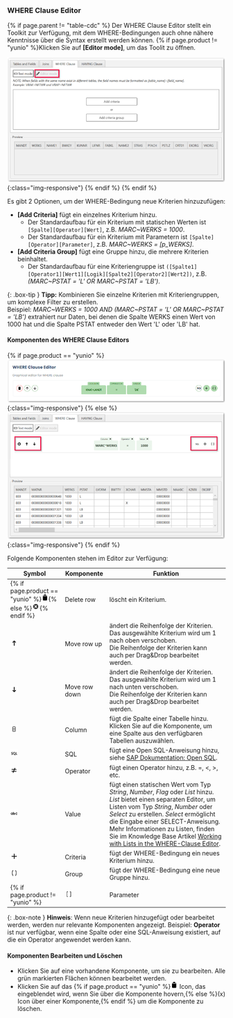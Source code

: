 
### WHERE Clause Editor

{% if page.parent != "table-cdc" %}
Der WHERE Clause Editor stellt ein Toolkit zur Verfügung, mit dem WHERE-Bedingungen auch ohne nähere Kenntnisse über die Syntax erstellt werden können.
{% if page.product != "yunio" %}Klicken Sie auf **[Editor mode]**, um das Toolit zu öffnen.

![WHERE-Clause-Builder-01](/img/content/where-clause-builder.png){:class="img-responsive"}
{% endif %} {% endif %}

Es gibt 2 Optionen, um der WHERE-Bedingung neue Kriterien hinzuzufügen:
- **[Add Criteria]** fügt ein einzelnes Kriterium hinzu. <br>
	- Der Standardaufbau für ein Kriterium mit statischen Werten ist `[Spalte][Operator][Wert]`, z.B. *MARC~WERKS = 1000*.
	- Der Standardaufbau für ein Kriterium mit Parametern ist `[Spalte][Operator][Parameter]`, z.B. *MARC~WERKS = [p_WERKS]*.
- **[Add Criteria Group]** fügt eine Gruppe hinzu, die mehrere Kriterien beinhaltet.
	- Der Standardaufbau für eine Kriteriengruppe ist `([Spalte1][Operator1][Wert1][Logik][Spalte2][Operator2][Wert2])`, z.B. *(MARC~PSTAT = 'L' OR MARC~PSTAT = 'LB')*.

{: .box-tip }
**Tipp:** Kombinieren Sie einzelne Kriterien mit Kriteriengruppen, um komplexe Filter zu erstellen. <br>
Beispiel:
*MARC~WERKS = 1000 AND (MARC~PSTAT = 'L' OR MARC~PSTAT = 'LB')* extrahiert nur Daten, bei denen die Spalte WERKS einen Wert von 1000 hat und die Spalte PSTAT entweder den Wert 'L' oder 'LB' hat.


#### Komponenten des WHERE Clause Editors

{% if page.product == "yunio" %}
![WHERE-Clause-Builder-Example](/img/content/yunio/where-clause-editor.png){:class="img-responsive"}
{% else %}
![WHERE-Clause-Builder-Example](/img/content/where-clause-builder-2.png){:class="img-responsive"}
{% endif %}

Folgende Komponenten stehen im Editor zur Verfügung:

| Symbol | Komponente    | Funktion          | 
|-----|-------------- |-------------| 
| {% if page.product == "yunio" %}![WHERE-Clause-Builder-Example](/img/content/icons/delete.png){% else %}![WHERE-Clause-Builder-Example](/img/content/icons/where-clause-delete.png){% endif %} | Delete row   | löscht ein Kriterium. | 
| ![WHERE-Clause-Builder-Example](/img/content/icons/where-clause-up.png)| Move row up       | ändert die Reihenfolge der Kriterien. Das ausgewählte Kriterium wird um 1 nach oben verschoben. <br>Die Reihenfolge der Kriterien kann auch per Drag&Drop bearbeitet werden.   |  
| ![WHERE-Clause-Builder-Example](/img/content/icons/where-clause-down.png)| Move row down  | ändert die Reihenfolge der Kriterien. Das ausgewählte Kriterium wird um 1 nach unten verschoben. <br>Die Reihenfolge der Kriterien kann auch per Drag&Drop bearbeitet werden.|  
| ![WHERE-Clause-Builder-Example](/img/content/icons/where-clause-column.png)| Column    | fügt die Spalte einer Tabelle hinzu. Klicken Sie auf die Komponente, um eine Spalte aus den verfügbaren Tabellen auszuwählen. | 
| ![WHERE-Clause-Builder-Example](/img/content/icons/where-clause-sql.png)| SQL       | fügt eine Open SQL-Anweisung hinzu, siehe [SAP Dokumentation: Open SQL](https://help.sap.com/doc/abapdocu_750_index_htm/7.50/de-de/abenopensql.htm).      |  
| ![WHERE-Clause-Builder-Example](/img/content/icons/where-clause-operator.png)| Operator  | fügt einen Operator hinzu, z.B. =, <, >, etc. |  
| ![WHERE-Clause-Builder-Example](/img/content/icons/where-clause-add-literal.png)| Value | fügt einen statischen Wert vom Typ *String*, *Number*, *Flag* oder *List* hinzu. *List* bietet einen separaten Editor, um Listen vom Typ *String*, *Number* oder *Select* zu erstellen. *Select* ermöglicht die Eingabe einer SELECT-Anweisung. Mehr Informationen zu Listen, finden Sie im Knowledge Base Artikel [Working with Lists in the WHERE-Clause Editor](https://kb.theobald-software.com/xtract-universal/where-clause-editor-lists).|
| ![WHERE-Clause-Builder-Example](/img/content/icons/where-clause-add.png) | Criteria | fügt der WHERE-Bedingung ein neues Kriterium hinzu. |
| ![WHERE-Clause-Builder-Example](/img/content/icons/where-clause-add-group.png) | Group | fügt der WHERE-Bedingung eine neue Gruppe hinzu.| 
{% if page.product != "yunio" %}| ![WHERE-Clause-Builder-Example](/img/content/icons/where-clause-add-param.png)| Parameter | fügt einen zuvor definierten Laufzeitparameter hinzu, siehe [Laufzeitparameter im WHERE Clause Editor](#laufzeitparameter-im-where-clause-editor).|{% endif %} 

{: .box-note }
**Hinweis**: Wenn neue Kriterien hinzugefügt oder bearbeitet werden, werden nur relevante Komponenten angezeigt.
Beispiel: **Operator** ist nur verfügbar, wenn eine Spalte oder eine SQL-Anweisung existiert, auf die ein Operator angewendet werden kann.

#### Komponenten Bearbeiten und Löschen

- Klicken Sie auf eine vorhandene Komponente, um sie zu bearbeiten.
Alle grün markierten Flächen können bearbeitet werden.<br>
- Klicken Sie auf das {% if page.product == "yunio" %}![WHERE-Clause-Builder-Example](/img/content/icons/delete.png) Icon, das eingeblendet wird, wenn Sie über die Komponente hovern,{% else %}(x) Icon über einer Komponente,{% endif %} um die Komponente zu löschen.

